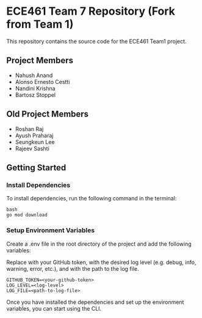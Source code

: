 # ECE461 Team 7 Repository (Fork from Team 1)
This repository contains the source code for the ECE461 Team1 project.

## Project Members
- Nahush Anand
- Alonso Ernesto Cestti
- Nandini Krishna
- Bartosz Stoppel

## Old Project Members
- Roshan Raj
- Ayush Praharaj
- Seungkeun Lee
- Rajeev Sashti

## Getting Started

### Install Dependencies 
To install dependencies, run the following command in the terminal:
```
bash 
go mod download 
```

### Setup Environment Variables
Create a .env file in the root directory of the project and add the following variables:

Replace <your-github-token> with your GitHub token, <log-level> with the desired log level (e.g. debug, info, warning, error, etc.), and <path-to-log-file> with the path to the log file.
```
GITHUB_TOKEN=<your-github-token>
LOG_LEVEL=<log-level>
LOG_FILE=<path-to-log-file>
```

Once you have installed the dependencies and set up the environment variables, you can start using the CLI.
